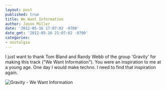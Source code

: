 ```yaml
---
layout: post
published: true
title: We Want Information
author: Jason Miller
date: '2012-05-16 17:07:02 -0700'
date_gmt: '2012-05-16 21:07:02 -0700'
categories:
- nostalgia
---
```


I just want to thank Tom Bland and Randy Webb of the group 'Gravity' for making
this track ("We Want Information"). You were an inspiration to me at a young
age. One day I would make techno. I need to find that inspiration again.

![Gravity - We Want Information](//www.youtube.com/watch?v=8m8r8JRU4cE)
